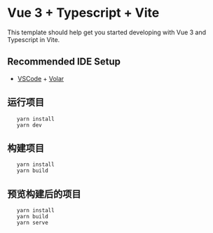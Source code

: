 # Vue 3 + Typescript + Vite

This template should help get you started developing with Vue 3 and Typescript in Vite.

## Recommended IDE Setup

- [VSCode](https://code.visualstudio.com/) + [Volar](https://marketplace.visualstudio.com/items?itemName=johnsoncodehk.volar)

## 运行项目

```shell
   yarn install
   yarn dev
```

## 构建项目

```shell
   yarn install
   yarn build
```

## 预览构建后的项目

```shell
   yarn install
   yarn build
   yarn serve
```
